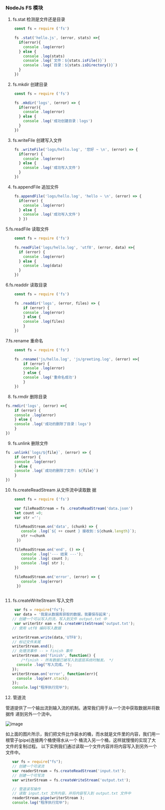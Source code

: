 ### NodeJs FS 模块 

1. fs.stat  检测是文件还是目录 
 
```js
    const fs = require ('fs')
    
    fs .stat('hello.js', (error, stats) =>{ 
      if(error){ 
        console .log(error) 
      } else { 
        console .log(stats) 
        console .log(`文件：${stats.isFile()}`) 
        console .log(`目录：${stats.isDirectory()}`) 
      }
    }) 
  ```
 
2. fs.mkdir  创建目录 
 
```js
    const fs = require ('fs') 
    
    fs .mkdir('logs', (error) => { 
      if(error){ 
        console .log(error) 
      } else { 
        console .log('成功创建目录：logs') 
      } 
    }) 
```
  3. fs.writeFile  创建写入文件 
```js
    fs .writeFile('logs/hello.log', '您好 ~ \n', (error) => { 
      if(error) { 
        console .log(error) 
      } else { 
        console .log('成功写入文件') 
      } 
    }) 
```
 
4. fs.appendFile 追加文件 
```js
    fs.appendFile('logs/hello.log', 'hello ~ \n', (error) => { 
      if(error) { 
        console .log(error) 
      } else { 
        console .log('成功写入文件') 
      } }) 
``` 
5.fs.readFile 读取文件 
```js
    const fs = require ('fs') 
     
    fs.readFile('logs/hello.log', 'utf8', (error, data) =>{ 
      if (error) { 
        console .log(error) 
      } else { 
        console .log(data) 
      } 
    }) 
```
6.fs.readdir 读取目录 
```js
    const fs = require ('fs') 
 
    fs .readdir('logs', (error, files) => { 
        if (error) { 
        console .log(error)  
        } else {
        console .log(files) 
        }
    }) 
 ```
 

 
7.fs.rename 重命名 
```js
    const fs = require ('fs') 
 
    fs .rename('js/hello.log', 'js/greeting.log', (error) =>{ 
        if (error) {   
        console .log(error) 
        } else {   
        console .log('重命名成功')
        }
    })  
```
8. fs.rmdir  删除目录 
 
```js 
fs.rmdir('logs', (error) =>{   
    if (error) { 
    console .log(error) 
    } else {  
    console .log('成功的删除了目录：logs')
    }
}) 
```
9. fs.unlink 删除文件 
```js
fs .unlink(`logs/${file}`, (error) => {   
    if (error) {     
    console .log(error)  
    } else {    
    console .log(`成功的删除了文件: ${file}`)
    } 
}) 
```

 
 
10. fs.createReadStream 从文件流中读取数 据 
```js
    const fs = require ('fs') 
    
    var fileReadStream = fs .createReadStream('data.json') 
    let count =0; 
    var str =''; 
     
    fileReadStream.on('data', (chunk) => { 
       console .log(`${ ++ count } 接收到：${chunk.length}`); 
       str +=chunk 
     }) 
     
    fileReadStream.on('end', () => { 
       console .log('--- 结束 ---'); 
       console .log( count ); 
       console .log( str );
    }) 
     
    fileReadStream.on('error', (error) => { 
       console .log(error) 
     }) 
 
```
11. fs.createWriteStream  写入文件 
 ```js
     var fs = require("fs"); 
     var data = '我是从数据库获取的数据，我要保存起来'; 
    // 创建一个可以写入的流，写入到文件 output.txt 中 
     var writerStr eam = fs.createWriteStream('output.txt'); 
    // 使用 utf8 编码写入数据 
    
    writerStream.write(data,'UTF8'); 
    // 标记文件末尾 
    writerStream.end(); 
    // 处理流事件 -- > finish 事件 
    writerStream.on('finish', function() {   
        /*finish - 所有数据已被写入到底层系统时触发。 */ 
      console .log("写入完成。"); 
    }); 
    writerStream.on('error', function(err){ 
      console .log(err.stack); 
    }); 
    console.log("程序执行完毕"); 
 ```
 
12. 管道流 
 
管道提供了一个输出流到输入流的机制。通常我们用于从一个流中获取数据并将数据传 递到另外一个流中。 

 ![image](https://note.youdao.com/yws/res/18331/917C0ED403674B06A76A0361551D581E)

如上面的图片所示，我们把文件比作装水的桶，而水就是文件里的内容，我们用一根管子(pipe)连接两个桶使得水从一个
桶流入另一个桶，这样就慢慢的实现了大文件的复制过程。 
以下实例我们通过读取一个文件内容并将内容写入到另外一个文件中。 
 ```js
    var fs = require("fs"); 
    // 创建一个可读流 
    var readerStream = fs.createReadStream('input.txt'); 
    // 创建一个可写流 
    var writerStream = fs.createWriteStream('output.txt'); 

    // 管道读写操作 
    // 读取 input.txt 文件内容，并将内容写入到 output.txt 文件中 
    readerStream.pipe(writerStream ); 
    console.log("程序执行完毕"); 
 ```
 
 